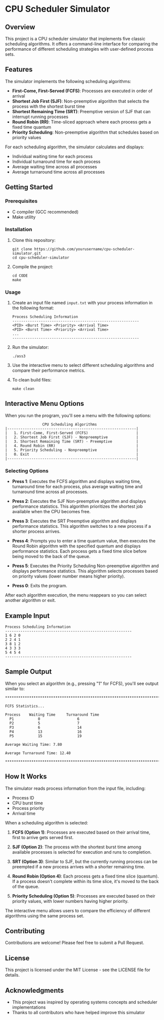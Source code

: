 # CPU Scheduler Simulator

## Overview

This project is a CPU scheduler simulator that implements five classic scheduling algorithms. It offers a command-line interface for comparing the performance of different scheduling strategies with user-defined process sets.

## Features

The simulator implements the following scheduling algorithms:

- **First-Come, First-Served (FCFS)**: Processes are executed in order of arrival
- **Shortest Job First (SJF)**: Non-preemptive algorithm that selects the process with the shortest burst time
- **Shortest Remaining Time (SRT)**: Preemptive version of SJF that can interrupt running processes
- **Round Robin (RR)**: Time-sliced approach where each process gets a fixed time quantum
- **Priority Scheduling**: Non-preemptive algorithm that schedules based on priority values

For each scheduling algorithm, the simulator calculates and displays:
- Individual waiting time for each process
- Individual turnaround time for each process
- Average waiting time across all processes
- Average turnaround time across all processes

## Getting Started

### Prerequisites

- C compiler (GCC recommended)
- Make utility

### Installation

1. Clone this repository:
   ```
   git clone https://github.com/yourusername/cpu-scheduler-simulator.git
   cd cpu-scheduler-simulator
   ```

2. Compile the project:
   ```
   cd CODE
   make
   ```

### Usage

1. Create an input file named `input.txt` with your process information in the following format:
   ```
   Process Scheduling Information
   ----------------------------------------------------------
   <PID> <Burst Time> <Priority> <Arrival Time>
   <PID> <Burst Time> <Priority> <Arrival Time>
   ...
   ----------------------------------------------------------
   ```

2. Run the simulator:
   ```
   ./ass3
   ```

3. Use the interactive menu to select different scheduling algorithms and compare their performance metrics.

4. To clean build files:
   ```
   make clean
   ```

## Interactive Menu Options

When you run the program, you'll see a menu with the following options:

```
                 CPU Scheduling Algorithms
|-----------------------------------------------------------|
|   1. First-Come, First-Served (FCFS)                      |
|   2. Shortest Job First (SJF) - Nonpreemptive             |
|   3. Shortest Remaining Time (SRT) - Preemptive           |
|   4. Round Robin (RR)                                     |
|   5. Priority Scheduling - Nonpreemptive                  |
|   0. Exit                                                 |
|-----------------------------------------------------------|
```

### Selecting Options

- **Press 1**: Executes the FCFS algorithm and displays waiting time, turnaround time for each process, plus average waiting time and turnaround time across all processes.

- **Press 2**: Executes the SJF Non-preemptive algorithm and displays performance statistics. This algorithm prioritizes the shortest job available when the CPU becomes free.

- **Press 3**: Executes the SRT Preemptive algorithm and displays performance statistics. This algorithm switches to a new process if a shorter process arrives.

- **Press 4**: Prompts you to enter a time quantum value, then executes the Round Robin algorithm with the specified quantum and displays performance statistics. Each process gets a fixed time slice before being moved to the back of the queue.

- **Press 5**: Executes the Priority Scheduling Non-preemptive algorithm and displays performance statistics. This algorithm selects processes based on priority values (lower number means higher priority).

- **Press 0**: Exits the program.

After each algorithm execution, the menu reappears so you can select another algorithm or exit.

## Example Input

```
Process Scheduling Information
----------------------------------------------------------
1 6 2 0
2 2 4 1
3 8 1 2
4 3 3 3
5 4 5 4
----------------------------------------------------------
```

## Sample Output

When you select an algorithm (e.g., pressing "1" for FCFS), you'll see output similar to:

```
***************************************************************************************

FCFS Statistics...

Process    Waiting Time     Turnaround Time
  P1           0                 6
  P2           5                 7
  P3           6                 14
  P4           13                16
  P5           15                19

Average Waiting Time: 7.80

Average Turnaround Time: 12.40

***************************************************************************************
```

## How It Works

The simulator reads process information from the input file, including:
- Process ID
- CPU burst time
- Process priority
- Arrival time

When a scheduling algorithm is selected:

1. **FCFS (Option 1)**: Processes are executed based on their arrival time, first to arrive gets served first.

2. **SJF (Option 2)**: The process with the shortest burst time among available processes is selected for execution and runs to completion.

3. **SRT (Option 3)**: Similar to SJF, but the currently running process can be preempted if a new process arrives with a shorter remaining time.

4. **Round Robin (Option 4)**: Each process gets a fixed time slice (quantum). If a process doesn't complete within its time slice, it's moved to the back of the queue.

5. **Priority Scheduling (Option 5)**: Processes are executed based on their priority values, with lower numbers having higher priority.

The interactive menu allows users to compare the efficiency of different algorithms using the same process set.

## Contributing

Contributions are welcome! Please feel free to submit a Pull Request.

## License

This project is licensed under the MIT License - see the LICENSE file for details.

## Acknowledgments

- This project was inspired by operating systems concepts and scheduler implementations
- Thanks to all contributors who have helped improve this simulator
